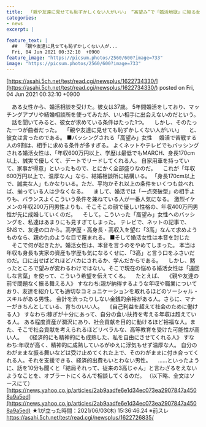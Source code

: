 ```yaml
---
title:  「親や友達に見せても恥ずかしくない人がいい」 “高望み”で「婚活地獄」に陥る女性たち ★6  
categories:
- news
excerpt: |
  
feature_text: |
  ##  「親や友達に見せても恥ずかしくない人が...
  Fri, 04 Jun 2021 00:32:10  +0900
feature_image: "https://picsum.photos/2560/600?image=733"
image: "https://picsum.photos/2560/600?image=733"
---
```


[https://asahi.5ch.net/test/read.cgi/newsplus/1622734330/](https://asahi.5ch.net/test/read.cgi/newsplus/1622734330/)
posted on Fri, 04 Jun 2021 00:32:10  +0900

<!--more-->

　ある女性から、婚活相談を受けた。彼女は37歳。 5年間婚活をしており、マッチングアプリや結婚相談所を使ってみたが、いい相手に出会えないのだという。 　話を聞いてみると、彼女が求めている条件はたった1つ。 　しかし、そのたった一つが曲者だった。 　「親や友達に見せても恥ずかしくない人がいい」 　と、彼女は言ったのである。 ■バッシングされる「高望み」女性 　婚活で苦戦する人の9割は、相手に求める条件が多すぎる。 よくネットやテレビでもバッシングされる婚活女性は、「年収600万円以上、学歴は最低でもMARCH、身長170cm以上、誠実で優しくて、デートでリードしてくれる人。 自家用車を持っていて、家事が得意」といったもので、とにかく全部盛りなのだ。 　これが「年収600万円以上で、温厚な人」なら、結婚相談所に結構いる。 「身長170cm以上で、誠実な人」もかなりいる。ただ、平均かそれ以上の条件をいくつも並べれば、揃っている人は少なくなる。 　まして、婚活では「一点突破型」の相手よりも、バランスよくこういう条件を兼ねている人が一番人気になる。 激烈イケメンの年収200万円男性よりも、そこそこの顔で優しい性格の、年収400万円男性が先に成婚していくのだ。 　そして。こういった「高望み」女性へのバッシングを、私達はあまりにも見すぎてしまった。 テレビで、ネットの記事で、SNSで、友達の口から。高学歴・高身長・高収入を望む「3高」なんて求めようものなら、親の仇のような目で蔑まれる。 ■そして婚活女性は本音を封じた 　そこで何が起きたか。婚活女性は、本音を言うのをやめてしまった。 本当は年収も身長も実家の資産も学歴も気になるくせに、「3高」と言う口をふさいだのだ。口に出せばどれほどバカにされるか、学んだからである。 　しかし、黙ったところで望みが変わるわけではない。そこで現在の悩める婚活女性は「遠回しな言葉」を使って、こういう希望を伝えてくる。 　たとえば、 　《親や友達の前で問題なく振る舞える人》 すなわち:親が納得するような年収や職業についており、友達を紹介しても適切なコミュニケーションを取れるほどのソーシャル・スキルがある男性。 会計を渋ったりしない金銭的余裕がある人。さらに、マナーがきちんとしている、育ちのいい人。 　《自己利益を超えて社会のために働ける人》 すなわち:稼ぎが十分にあって、自分の食い扶持を考える年収は超えている人。 ある程度資産が潤沢にあり、社会貢献を目的に動けるほど裕福な人。また、そこで社会貢献を考えられるほどリベラルな、高等教育を受けた可能性が高い人。 　《経済的にも精神的にも成熟した、私を自由にさせてくれる人》 すなわち:年収が高く、精神的に成熟しているがゆえに浮気もせず温厚な人。 自分のわがままな振る舞いなどは受け止めてくれた上で、そのわがままに付き合ってくれる人。それを支援できる、経済的出費もいとわない男性。 　……といったように、話を10分も聞くと「結局それって、従来の3高じゃん」と言わざるをえないようなことを、オブラートにくるんで相談してくるのだ。 （以下略、全文はソースにて） [https://news.yahoo.co.jp/articles/2ab9aadfe6e1d34ec073ea2907847a4508a9a5ed](https://news.yahoo.co.jp/articles/2ab9aadfe6e1d34ec073ea2907847a4508a9a5ed) ★1が立った時間：2021/06/03(木) 15:36:46.24 ※前スレ https://asahi.5ch.net/test/read.cgi/newsplus/1622726835/
